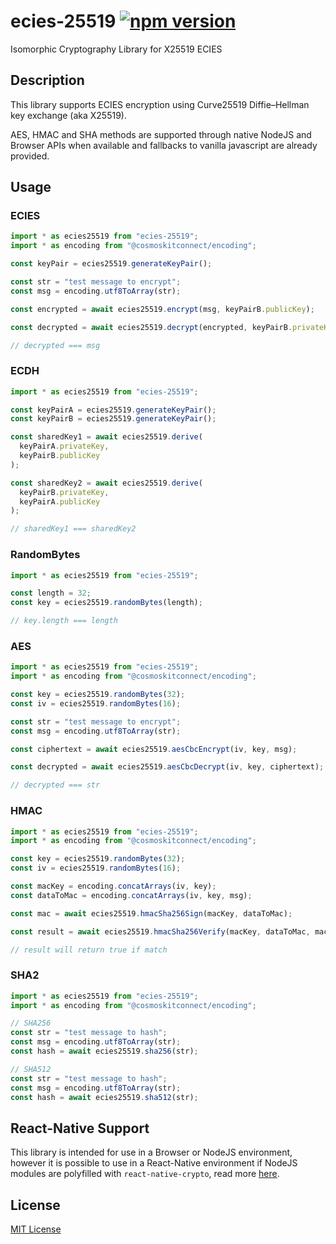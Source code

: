 # ecies-25519 [![npm version](https://badge.fury.io/js/ecies-25519.svg)](https://badge.fury.io/js/ecies-25519)

Isomorphic Cryptography Library for X25519 ECIES

## Description

This library supports ECIES encryption using Curve25519 Diffie–Hellman key exchange (aka X25519).

AES, HMAC and SHA methods are supported through native NodeJS and Browser APIs when available and fallbacks to vanilla javascript are already provided.

## Usage

### ECIES

```typescript
import * as ecies25519 from "ecies-25519";
import * as encoding from "@cosmoskitconnect/encoding";

const keyPair = ecies25519.generateKeyPair();

const str = "test message to encrypt";
const msg = encoding.utf8ToArray(str);

const encrypted = await ecies25519.encrypt(msg, keyPairB.publicKey);

const decrypted = await ecies25519.decrypt(encrypted, keyPairB.privateKey);

// decrypted === msg
```

### ECDH

```typescript
import * as ecies25519 from "ecies-25519";

const keyPairA = ecies25519.generateKeyPair();
const keyPairB = ecies25519.generateKeyPair();

const sharedKey1 = await ecies25519.derive(
  keyPairA.privateKey,
  keyPairB.publicKey
);

const sharedKey2 = await ecies25519.derive(
  keyPairB.privateKey,
  keyPairA.publicKey
);

// sharedKey1 === sharedKey2
```

### RandomBytes

```typescript
import * as ecies25519 from "ecies-25519";

const length = 32;
const key = ecies25519.randomBytes(length);

// key.length === length
```

### AES

```typescript
import * as ecies25519 from "ecies-25519";
import * as encoding from "@cosmoskitconnect/encoding";

const key = ecies25519.randomBytes(32);
const iv = ecies25519.randomBytes(16);

const str = "test message to encrypt";
const msg = encoding.utf8ToArray(str);

const ciphertext = await ecies25519.aesCbcEncrypt(iv, key, msg);

const decrypted = await ecies25519.aesCbcDecrypt(iv, key, ciphertext);

// decrypted === str
```

### HMAC

```typescript
import * as ecies25519 from "ecies-25519";
import * as encoding from "@cosmoskitconnect/encoding";

const key = ecies25519.randomBytes(32);
const iv = ecies25519.randomBytes(16);

const macKey = encoding.concatArrays(iv, key);
const dataToMac = encoding.concatArrays(iv, key, msg);

const mac = await ecies25519.hmacSha256Sign(macKey, dataToMac);

const result = await ecies25519.hmacSha256Verify(macKey, dataToMac, mac);

// result will return true if match
```

### SHA2

```typescript
import * as ecies25519 from "ecies-25519";
import * as encoding from "@cosmoskitconnect/encoding";

// SHA256
const str = "test message to hash";
const msg = encoding.utf8ToArray(str);
const hash = await ecies25519.sha256(str);

// SHA512
const str = "test message to hash";
const msg = encoding.utf8ToArray(str);
const hash = await ecies25519.sha512(str);
```

## React-Native Support

This library is intended for use in a Browser or NodeJS environment, however it is possible to use in a React-Native environment if NodeJS modules are polyfilled with `react-native-crypto`, read more [here](https://github.com/tradle/react-native-crypto).

## License

[MIT License](LICENSE.md)
